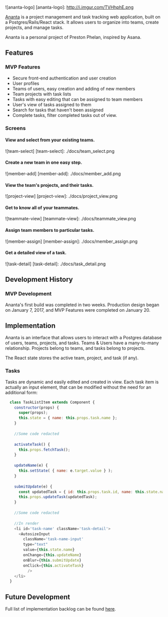 ![ananta-logo]
[ananta-logo]: http://i.imgur.com/TVHhphE.png

[Ananta](www.ananta-app.com) is a project management and task tracking web application, built
on a Postgres/Rails/React stack. It allows users to organize into teams, create projects, and manage tasks.  

Ananta is a personal project of Preston Phelan, inspired by Asana.

## Features

### MVP Features
- Secure front-end authentication and user creation
- User profiles
- Teams of users, easy creation and adding of new members
- Team projects with task lists
- Tasks with easy editing that can be assigned to team members
- User's view of tasks assigned to them
- Search for tasks that haven't been assigned
- Complete tasks, filter completed tasks out of view.

### Screens

#### View and select from your existing teams.

![team-select]
[team-select]: ./docs/team_select.png


#### Create a new team in one easy step.

![member-add]
[member-add]: ./docs/member_add.png


#### View the team's projects, and their tasks.

![project-view]
[project-view]: ./docs/project_view.png


#### Get to know all of your teammates.

![teammate-view]
[teammate-view]: ./docs/teammate_view.png


#### Assign team members to particular tasks.

![member-assign]
[member-assign]: ./docs/member_assign.png


#### Get a detailed view of a task.

![task-detail]
[task-detail]: ./docs/task_detail.png



## Development History

### MVP Development
Ananta's first build was completed in two weeks.  Production design began on January 7, 2017, and MVP Features were completed on January 20.

## Implementation

Ananta is an interface that allows users to interact with a Postgres database of users, teams, projects, and tasks.  Teams & Users have a many-to-many relationship.  Projects belong to teams, and tasks belong to projects.

The React state stores the active team, project, and task (if any).

### Tasks

Tasks are dynamic and easily edited and created in view.  Each task item is actually an input element, that can be modified without the need for an additional form:
```js
  class TaskListItem extends Component {
    constructor(props) {
      super(props);
      this.state = { name: this.props.task.name };
    }

    //Some code redacted

    activateTask() {
      this.props.fetchTask();
    }

    updateName(e) {
      this.setState( { name: e.target.value } );
    }

    submitUpdate(e) {
      const updatedTask = { id: this.props.task.id, name: this.state.name };
      this.props.updateTask(updatedTask);
    }

    //Some code redacted

    //In render
    <li id='task-name' className='task-detail'>
      <AutosizeInput
        className='task-name-input'
        type="text"
        value={this.state.name}
        onChange={this.updateName}
        onBlur={this.submitUpdate}
        onClick={this.activateTask}
          />
    </li>
  }
```

## Future Development

Full list of implementation backlog can be found [here](./docs/future_features.md).

